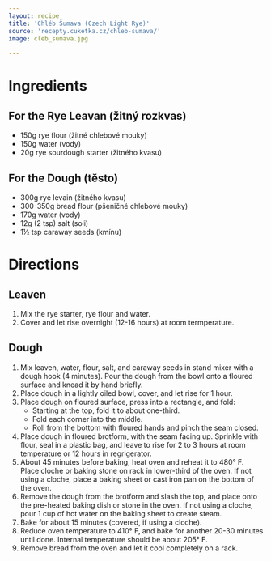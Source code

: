 ```yaml
---
layout: recipe
title: 'Chléb Šumava (Czech Light Rye)'
source: 'recepty.cuketka.cz/chleb-sumava/'
image: cleb_sumava.jpg
    
---
```


# Ingredients 

## For the Rye Leavan (žitný rozkvas)

- 150g rye flour (žitné chlebové mouky)
- 150g water (vody)
- 20g rye sourdough starter (žitného kvasu)

## For the Dough (těsto)

- 300g rye levain (žitného kvasu)
- 300-350g bread flour (pšeničné chlebové mouky)
- 170g water (vody)
- 12g (2 tsp) salt (soli)
- 1½ tsp caraway seeds (kmínu)

# Directions

## Leaven 

1. Mix the rye starter, rye flour and water. 
2. Cover and let rise overnight (12-16 hours) at room termperature. 

## Dough 

1. Mix leaven, water, flour, salt, and caraway seeds in stand mixer with a dough hook (4 minutes). Pour the dough from the bowl onto a floured surface and knead it by hand briefly. 
2. Place dough in a lightly oiled bowl, cover, and let rise for 1 hour.
3. Place dough on floured surface, press into a rectangle, and fold: 
	- Starting at the top, fold it to about one-third. 
	- Fold each corner into the middle. 
	- Roll from the bottom with floured hands and pinch the seam closed. 
4. Place dough in floured brotform, with the seam facing up. Sprinkle with flour, seal in a plastic bag, and leave to rise for 2 to 3 hours at room temperature or 12 hours in regrigerator.
5. About 45 minutes before baking, heat oven and reheat it to 480° F. Place cloche or baking stone on rack in lower-third of the oven. If not using a cloche, place a baking sheet or cast iron pan on the bottom of the oven. 
6. Remove the dough from the brotform and slash the top, and place onto the pre-heated baking dish or stone in the oven. If not using a cloche, pour 1 cup of hot water on the baking sheet to create steam.
7. Bake for about 15 minutes (covered, if using a cloche). 
8. Reduce oven temperature to 410° F, and bake for another 20-30 minutes until done. Internal temperature should be about 205° F.
9. Remove bread from the oven and let it cool completely on a rack. 